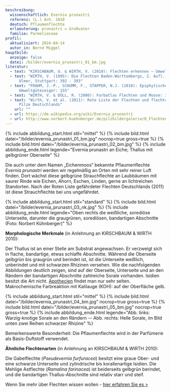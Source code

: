 ```yaml
---
beschreibung:
  wissenschaftlich: Evernia prunastri
  referenz: (L.) Ach. 1810
  deutsch: Pflaumenflechte
  erlaeuterung: prunastri = Großvater
  familie: Parmeliaceae
profil:
  aktualisiert: 2024-04-14
  autor_in: Bernd Miggel
hauptbild:
  anzeige: false
  datei: /bilder/evernia_prunastri_01_bm.jpg
literatur:
  - text: "KIRSCHBAUM, U. & WIRTH, V. (2010): Flechten erkennen – Umwelt bewerten"
  - text: "WIRTH, V. (1995): Die Flechten Baden-Württembergs, 2. Aufl., 1006 S.;
      Ulmer, Stuttgart: 392 - 393"
  - text: "FRAHM, J.-P., SCHUMM, F., STAPPER, N.J. (2010): Epiphytische Flechten als
      Umweltgütezeiger: 155"
  - text: "WIRTH, V. & DÜLL, R. (2000): Farbatlas Flechten und Moose: 35"
  - text: "Wirth, V. et al. (2011): Rote Liste der Flechten und flechtenbewohnende
      Pilze Deutschlands"
    url: ""
  - url: https://de.wikipedia.org/wiki/Evernia_prunastri
  - url: http://www.norbert-kuehnberger.de/pilzbildergalerie/D_Flechten-Lichenes_-_226_Arten/index.htm
---
```

{% include abbildung_start.html stil="mittel" %}
{% include bild.html datei="/bilder/evernia_prunastri_01_bm.jpg" nocrop=true gross=true %}
{% include bild.html datei="/bilder/evernia_prunastri_02_bm.jpg" %}
{% include abbildung_ende.html legende="Evernia prunastri an Eiche; Thallus mit gelbgrüner Oberseite" %}

Die auch unter dem Namen „Eichenmoos“ bekannte Pflaumenflechte *Evernia prunastri* werden wir regelmäßig an Orten mit sehr reiner Luft finden. Dort wächst diese gelbgrüne Strauchflechte an Laubbäumen mit saurer Rinde wie Eichen, Ahorn, Eschen, Linden, gerne an lichtreichen Standorten. Nach der Roten Liste gefährdeter Flechten Deutschlands (2011) ist diese Strauchflechte bei uns ungefährdet.

{% include abbildung_start.html stil="standard" %}
{% include bild.html datei="/bilder/evernia_prunastri_03_nk.jpg" %}
{% include abbildung_ende.html legende="Oben rechts die weißliche, sorediöse Unterseite, darunter die graugrünen, sorediösen, bandartigen Abschnitte (Foto: Norbert Kühnberger)" %}

**Morphologische Merkmale** (in Anlehnung an KIRSCHBAUM & WIRTH 2010):

Der Thallus ist an einer Stelle am Substrat angewachsen. Er verzweigt sich in flache, bandartige, etwas schlaffe Abschnitte. Während die Oberseite gelbgrün bis graugrün und berindet ist, ist die Unterseite weißlich, unberindet und mit schwarzen Rhizinen versehen. Wie die nachfolgenden Abbildungen deutlich zeigen, sind auf der Oberseite, Unterseite und an den Rändern der bandartigen Abschnitte zahlreiche Sorale vorhanden. Isidien besitzt die Art nicht. [Apothecien](Apothecien "Glossar") findet man nur sehr selten.\
Makrochemische Farbreaktion mit Kalilauge (KOH): auf der Oberfläche gelb.

{% include abbildung_start.html stil="mittel" %}
{% include bild.html datei="/bilder/evernia_prunastri_04_bm.jpg" nocrop=true gross=true %}
{% include bild.html datei="/bilder/evernia_prunastri_05_bm.jpg" nocrop=true gross=true %}
{% include abbildung_ende.html legende="Abb. links: Warzig-knotige Sorale an den Rändern  --  Abb. rechts: Helle Sorale, im Bild unten zwei Reihen schwarzer Rhizine" %}

Bemerkenswerte Besonderheit: Die Pflaumenflechte wird in der Parfümerie als Basis-Duftstoff verwendet.

**Ähnliche Flechtenarten** (in Anlehnung an KIRSCHBAUM & WIRTH 2010):

Die Gabelflechte (*Pseudevernia furfuracea*) besitzt eine graue Ober- und eine schwarze Unterseite und zylindrische bis korallenartige Isidien.
Die Mehlige Astflechte (*Ramalina farinacea*) ist beiderseits gelbgrün berindet, und die bandartigen Thallus-Abschnitte sind relativ starr und steif.

Wenn Sie mehr über Flechten wissen wollen - [hier erfahren Sie es >](/verwandt/flechten)